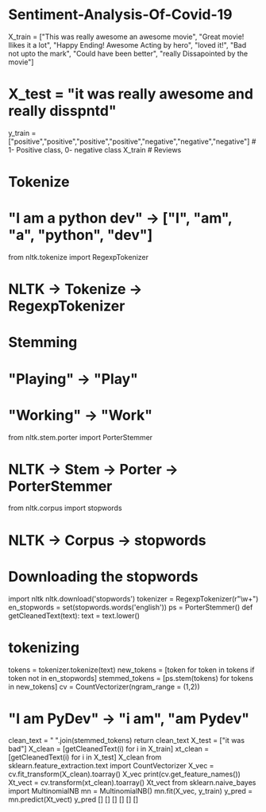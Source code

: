 # Sentiment-Analysis-Of-Covid-19
X_train = ["This was really awesome an awesome movie",
           "Great movie! Ilikes it a lot",
           "Happy Ending! Awesome Acting by hero",
           "loved it!",
           "Bad not upto the mark",
           "Could have been better",
           "really Dissapointed by the movie"]
# X_test = "it was really awesome and really disspntd"

y_train = ["positive","positive","positive","positive","negative","negative","negative"] # 1- Positive class, 0- negative class
X_train # Reviews
# Tokenize
# "I am a python dev" -> ["I", "am", "a", "python", "dev"]
from nltk.tokenize import RegexpTokenizer
# NLTK -> Tokenize -> RegexpTokenizer
# Stemming
# "Playing" -> "Play"
# "Working" -> "Work"
from nltk.stem.porter import PorterStemmer
# NLTK -> Stem -> Porter -> PorterStemmer

from nltk.corpus import stopwords
# NLTK -> Corpus -> stopwords
# Downloading the stopwords
import nltk
nltk.download('stopwords')
tokenizer = RegexpTokenizer(r"\w+")
en_stopwords = set(stopwords.words('english'))
ps = PorterStemmer()
def getCleanedText(text):
  text = text.lower()

  # tokenizing
  tokens = tokenizer.tokenize(text)
  new_tokens = [token for token in tokens if token not in en_stopwords]
  stemmed_tokens = [ps.stem(tokens) for tokens in new_tokens]
  cv = CountVectorizer(ngram_range = (1,2))
# "I am PyDev" -> "i am", "am Pydev"
  clean_text = " ".join(stemmed_tokens)
  return clean_text
  X_test = ["it was bad"]
  X_clean = [getCleanedText(i) for i in X_train]
xt_clean = [getCleanedText(i) for i in X_test]
X_clean
from sklearn.feature_extraction.text import CountVectorizer
X_vec = cv.fit_transform(X_clean).toarray()
X_vec
print(cv.get_feature_names())
Xt_vect = cv.transform(xt_clean).toarray()
Xt_vect
from sklearn.naive_bayes import MultinomialNB
mn = MultinomialNB()
mn.fit(X_vec, y_train)
y_pred = mn.predict(Xt_vect)
y_pred
[]
[]
[]
[]
[]
[]

